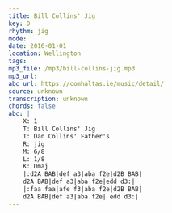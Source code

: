 ```yaml
---
title: Bill Collins' Jig
key: D
rhythm: jig
mode: 
date: 2016-01-01
location: Wellington
tags:
mp3_file: /mp3/bill-collins-jig.mp3
mp3_url: 
abc_url: https://comhaltas.ie/music/detail/
source: unknown
transcription: unknown
chords: false
abc: |
    X: 1
    T: Bill Collins' Jig
    T: Dan Collins' Father's
    R: jig
    M: 6/8
    L: 1/8
    K: Dmaj
    |:d2A BAB|def a3|aba f2e|d2B BAB|
    d2A BAB|def a3|aba f2e|edd d3:|
    |:faa faa|afe f3|aba f2e|d2B BAB|
    d2A BAB|def a3|aba f2e| edd d3:|    
---
```


